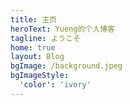 ```yaml
---
title: 主页
heroText: Yueng的个人博客
tagline: ようこそ
home: true
layout: Blog
bgImage: /background.jpeg
bgImageStyle:
  'color': 'ivory'
---
```

